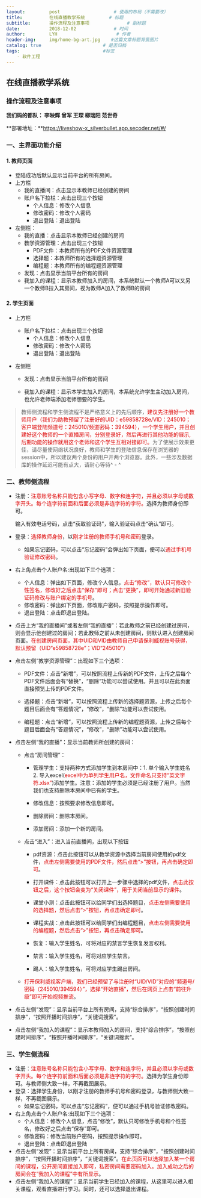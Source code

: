 ```yaml
---
layout:         post                    # 使用的布局（不需要改）
title:          在线直播教学系统         # 标题 
subtitle:       操作流程及注意事项              # 副标题
date:           2018-12-02              # 时间
author:         LYH                      # 作者
header-img:     img/home-bg-art.jpg    #这篇文章标题背景图片
catalog: true                       # 是否归档
tags:                               #标签
​    - 软件工程
---
```




## 在线直播教学系统

### 操作流程及注意事项

**我们码的都队： 李映辉 曾军 王琛 柳瑞阳 范世奇**

**部署地址：**https://liveshow-x_silverbullet.app.secoder.net/#/

### 一、主界面功能介绍

#### 1. 教师页面

* 登陆成功后默认显示当前平台的所有房间。
* 上方栏
  * 我的直播间：点击显示本教师已经创建的房间
  * 账户名下拉栏：点击出现三个按钮
    * 个人信息：修改个人信息
    * 修改密码：修改个人密码
    * 退出登陆：退出登陆
* 左侧栏：
  * 我的直播：点击显示本教师已经创建的房间
  * 教学资源管理：点击出现三个按钮
    * PDF文件：本教师所有的PDF文件资源管理
    * 选择题：本教师所有的选择题资源管理
    * 编程题：本教师所有的编程题资源管理
  * 发现：点击显示当前平台所有的房间
  * 我加入的课程：显示本教师加入的房间，本系统默认一个教师A可以又另一个教师B拉入其房间，视为教师A加入了教师B的房间

#### 2. 学生页面

* 上方栏

  * 账户名下拉栏：点击出现三个按钮
    * 个人信息：修改个人信息
    * 修改密码：修改个人密码
    * 退出登陆：退出登陆

* 左侧栏

  * 发现：点击显示当前平台所有的房间

  * 我加入的课程：显示本学生加入的房间，本系统允许学生主动加入房间，也允许老师端添加老师想要的学生。


> 教师侧流程和学生侧流程不是严格意义上的先后顺序，<font color="#dd0000">建议先注册好一个教师用户（我们为助教预留了注册好的UID：e59858728e/VID：245010；客户端登陆频道号：245010/频道密码：394594），一个学生用户，并且创建好这个教师的一个直播房间，分别登录好，然后再进行其他功能的展示,后期功能的操作就用这个老师和这个学生互相对接即可。</font>为了使展示效果更佳，请尽量使网络状况良好，教师和学生的登陆信息保存在浏览器的session中，所以建议两个身份的用户开两个浏览器。此外，一些涉及数据库的操作延迟可能有点大，请耐心等待^ - ^

### 二、教师侧流程

* 注册：<font color="#dd0000">注意账号名称只能包含小写字母、数字和连字符，并且必须以字母或数字开头。每个连字符前面和后面必须是非连字符的字符。</font>选择为教师身份即可。

  输入有效电话号码，点击“获取验证码”，输入验证码点击“确认”即可。

* 登录：<font color="#dd0000">选择教师身份</font>，以<font color="#dd0000">刚才注册的教师手机号和密码</font>登录。

  * 如果忘记密码，可以点击“忘记密码”会弹出如下页面，便可以<font color="#dd0000">通过手机号验证修改密码</font>。

* 右上角点击个人账户名:出现如下三个选项：

  * 个人信息：弹出如下页面，修改个人信息，<font color="#dd0000">点击“修改”，默认只可修改个性签名，修改好之后点击“保存”即可；点击“更换”，即可开始通过新旧验证码修改与账户绑定的手机号</font>。
  * 修改密码：弹出如下页面，修改账户密码，按照提示操作即可。
  * 退出登陆：点击即退出登陆。

* 点击上方“我的直播间”或者左侧“我的直播”：若此教师之前已经创建过房间，则会显示他创建过的房间；若此教师之前从未创建房间，则默认进入创建房间页面。<font color="#dd0000">在创建房间页面，其中UID和VID由教师自己申请保利威视账号获得，默认预留（UID“e59858728e”；VID“245010”）</font>

* 点击左侧“教学资源管理”：出现如下三个选项：

  * PDF文件：点击“新增”，可以按照流程上传新的PDF文件，上传之后每个PDF文件后面会有“替换”，“删除”功能可以尝试使用。并且可以在此页面直接预览上传的PDF文件。

  * 选择题：点击“新增”，可以按照流程上传新的选择题资源，上传之后每个题目后面会有“答题情况”，“修改”，“删除”功能可以尝试使用。

  * 编程题：点击“新增”，可以按照流程上传新的编程题资源，上传之后每个题目后面会有“答题情况”，“修改”，“删除”功能可以尝试使用。

* 点击左侧“我的直播”：显示当前教师所创建的房间：

  * 点击“房间管理”：

    * 管理学生：支持两种方式添加学生到本房间中：1. 单个输入学生姓名 2. 导入excel(<font color="#dd0000">excel中为单列学生用户名，文件命名只支持“英文字符.xlsx”</font>)添加学生。注意：添加的学生必须是已经注册了用户。当然我们也支持删除本房间中已有的学生。

    * 修改信息：按照要求修改信息即可。

    * 删除房间：删除本房间。

    * 添加房间：添加一个新的房间。

  * 点击“进入”：进入当前直播间，出现以下按钮

    * pdf资源：点击此按钮可以从教学资源中选择当前房间使用的pdf文件，<font color="#dd0000">点击左侧需要使用的PDF文件，然后点击“>”按钮，再点击确定即可</font>。

    * 打开课件：点击此按钮可以打开上一步骤中选择的pdf文件，<font color="#dd0000">点击此按钮之后，这个按钮会变为“关闭课件”，用于关闭当前显示的课件</font>。

    * 课堂小测：点击此按钮可以给同学们出选择题目，<font color="#dd0000">点击左侧需要使用的选择题，然后点击“>”按钮，再点击确定即可</font>。

    * 课程实战：点击此按钮可以给同学们出编程题目，<font color="#dd0000">点击左侧需要使用的编程题，然后点击“>”按钮，再点击确定即可</font>。

    * 恢复：输入学生姓名，可将对应的禁言学生恢复发言权利。

    * 禁言：输入学生姓名，可将对应学生禁言。

    * 踢人：输入学生姓名，可将对应学生踢出房间。

  * <font color="#dd0000">打开保利威视客户端，我们已经预留了与注册时“UID/VID”对应的“频道号/密码（245010/394594）”，选择“开始直播”，然后在网页上点击“前往升级”即可开始视频推流</font>。

* 点击左侧“发现”：显示当前平台上所有房间，支持“综合排序”，“按照创建时间排序”，“按照开播时间排序”，“关键词搜索”。

* 点击左侧“我加入的课程”：显示本教师加入的房间，支持“综合排序”，“按照创建时间排序”，“按照开播时间排序”，“关键词搜索”。

### 三、学生侧流程

* 注册：<font color="#dd0000">注意账号名称只能包含小写字母、数字和连字符，并且必须以字母或数字开头。每个连字符前面和后面必须是非连字符的字符。</font>选择为学生身份即可。与教师侧大致一样，不再截图展示。
* 登录：选择学生身份，以刚才注册的教师手机号和密码登录，与教师侧大致一样，不再截图展示。
  * 如果忘记密码，可以点击“忘记密码”，便可以通过手机号验证修改密码。
* 右上角点击个人账户名:出现如下三个选项：
  - 个人信息：修改个人信息，点击“修改”，默认只可修改手机号和个性签名，修改好之后点击“保存”即可。
  - 修改密码：修改当前账户密码，按照提示操作即可。
  - 退出登陆：点击即退出登陆
* 点击左侧“发现”：显示当前平台上所有房间，支持“综合排序”，“按照创建时间排序”，“按照开播时间排序”，“关键词搜索”。<font color="#dd0000">在此页面可以选择加入某一个房间的课程，公开房间直接加入即可，私密房间需要密码加入。加入成功之后的房间会在“我加入的课程”中有所显示</font>。
* 点击左侧“我加入的课程”：显示当前学生已经加入的课程，从这里可以进入相关课程，观看直播进行学习。同时，还可以选择退出课程。




